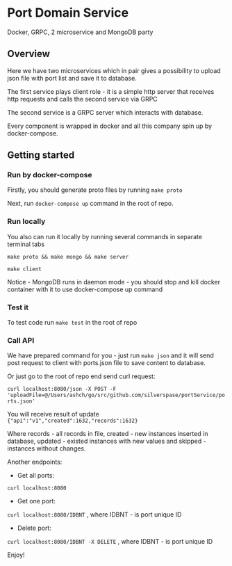 # Port Domain Service

Docker, GRPC, 2 microservice and MongoDB party

## Overview
Here we have two microservices which in pair gives a possibility to upload json file with port list and save it to database.
 
The first service plays client role - it is a simple http server that receives http requests and calls the second service via GRPC

The second service is a GRPC server which interacts with database.

Every component is wrapped in docker and all this company spin up by docker-compose.

## Getting started

### Run by docker-compose
Firstly, you should generate proto files by running ```make proto```

Next, run ```docker-compose up``` command in the root of repo.

### Run locally
You also can run it locally by running several commands in separate terminal tabs

```make proto && make mongo && make server``` 

```make client```

Notice - MongoDB runs in daemon mode - you should stop and kill docker container with it to use docker-compose up command

### Test it
To test code run ```make test``` in the root of repo

### Call API
We have prepared command for you - just run ```make json``` and it will send post request to client with ports.json file to save content to database.

Or just go to the root of repo end send curl request:

```curl localhost:8080/json -X POST -F 'uploadFile=@/Users/ashch/go/src/github.com/silverspase/portService/ports.json'```

You will receive result of update ```{"api":"v1","created":1632,"records":1632}```

Where records - all records in file, created - new instances inserted in database, updated - existed instances with new values and skipped - instances without changes.

Another endpoints:

- Get all ports:

```curl localhost:8080```

- Get one port:

```curl localhost:8080/IDBNT``` , where IDBNT - is port unique ID

- Delete port:

```curl localhost:8080/IDBNT -X DELETE``` , where IDBNT - is port unique ID

Enjoy!



